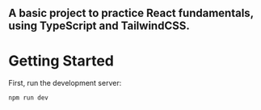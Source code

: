 ## A basic project to practice React fundamentals, using TypeScript and TailwindCSS.

# Getting Started

First, run the development server:

```bash
npm run dev
```
